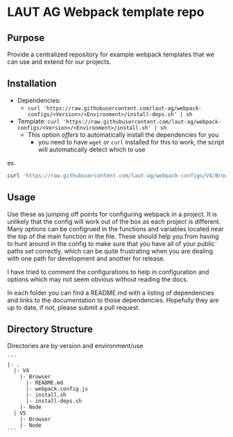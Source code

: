 # LAUT AG Webpack template repo

## Purpose

Provide a centralized repository for example webpack templates that we can use and extend for our projects.

## Installation

- Dependencies:
  - `curl 'https://raw.githubusercontent.com/laut-ag/webpack-configs/<Version>/<Environment>/install-deps.sh' | sh`
- Template: `curl 'https://raw.githubusercontent.com/laut-ag/webpack-configs/<Version>/<Environment>/install.sh' | sh`
  - This option _offers_ to automatically install the dependencies for you
    - you need to have `wget` or `curl` installed for this to work, the script will automatically detect which to use

ex.
```sh
curl 'https://raw.githubusercontent.com/laut-ag/webpack-configs/V4/Browser/install-deps.sh | sh'
```

## Usage

Use these as jumping off points for configuring webpack in a project. It is unlikely that the config will work out of the box as each project is different. Many options can be configrued in the functions and variables located near the top of the main function in the file. These should help you from having to hunt around in the config to make sure that you have all of your public paths set correctly, which can be quite frustrating when you are dealing with one path for development and another for release.

I have tried to comment the configurations to help in configuration and options which may not seem obvious without reading the docs.

In each folder you can find a README.md with a listing of dependencies and links to the documentation to those dependencies. Hopefully they are up to date, if not, please submit a pull request.

## Directory Structure

Directories are by version and environment/use

    ```
    |- .
      |- V4
        |- Browser
          |- README.md
          |- webpack.config.js
          |- install.sh
          |- install-deps.sh
        |- Node
      | V5
        |- Browser
        |- Node
    ```


